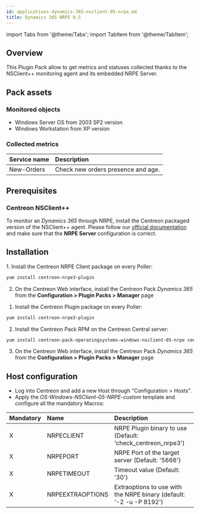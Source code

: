 ```yaml
---
id: applications-dynamics-365-nsclient-05-nrpe.md
title: Dynamics 365 NRPE 0.5
---
```

import Tabs from '@theme/Tabs';
import TabItem from '@theme/TabItem';						   
## Overview

This Plugin Pack allow to get metrics and statuses collected thanks to the NSClient++ 
monitoring agent and its embedded NRPE Server. 

## Pack assets

### Monitored objects

* Windows Server OS from 2003 SP2 version
* Windows Workstation from XP version

### Collected metrics

<Tabs groupId="sync">
<TabItem value="New-Orders" label="New-Orders">
														 
| Service name | Description                        |
| :----------- | :--------------------------------- |
| New-Orders   | Check new orders presence and age. |

## Prerequisites

### Centreon NSClient++

To monitor an *Dynamics 365* through NRPE, install the Centreon packaged version of the NSClient++ agent. Please follow our [official documentation](../tutorials/centreon-nsclient-tutorial.md) 
and make sure that the **NRPE Server** configuration is correct.

## Installation 

<Tabs groupId="sync">
<TabItem value="Online License" label="Online License">
1. Install the Centreon NRPE Client package on every Poller:

```bash
yum install centreon-nrpe3-plugin
```

2. On the Centreon Web interface, install the Centreon Pack *Dynamics 365* 
from the **Configuration > Plugin Packs > Manager** page

</TabItem>
<TabItem value="Offline License" label="Offline License">

1. Install the Centreon Plugin package on every Poller:

```bash
yum install centreon-nrpe3-plugin
```

2. Install the Centreon Pack RPM on the Centreon Central server:

```bash
yum install centreon-pack-operatingsystems-windows-nsclient-05-nrpe centreon-pack-applications-dynamics-ax-nsclient-05-nrpe
```

3. On the Centreon Web interface, install the Centreon Pack *Dynamics 365* 
from the **Configuration > Plugin Packs > Manager** page

</TabItem>
</Tabs>

## Host configuration

* Log into Centreon and add a new Host through "Configuration > Hosts".
* Apply the *OS-Windows-NSClient-05-NRPE-custom* template and configure all the mandatory Macros:

| Mandatory | Name             | Description                                                         |
|:----------|:-----------------|:------------------------------------------------------------------- |
| X         | NRPECLIENT       | NRPE Plugin binary to use (Default: 'check_centreon_nrpe3')         |
| X         | NRPEPORT         | NRPE Port of the target server (Default: '5666')                    |
| X         | NRPETIMEOUT      | Timeout value (Default: '30')                                       |
| X         | NRPEEXTRAOPTIONS | Extraoptions to use with the NRPE binary (default: '-2 -u -P 8192') |